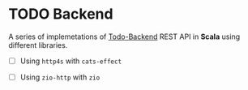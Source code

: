 # TODO Backend

A series of implemetations of [Todo-Backend][todo-backend] REST API in **Scala** using different libraries.

- [ ] Using `http4s` with `cats-effect`
- [ ] Using `zio-http` with `zio`

  [todo-backend]: https://www.todobackend.com/
